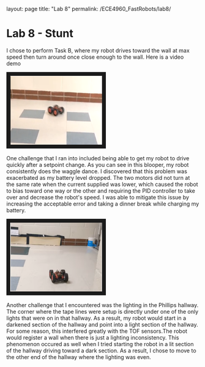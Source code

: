 layout: page
title: "Lab 8"
permalink: /ECE4960_FastRobots/lab8/

# Lab 8 - Stunt
I chose to perform Task B, where my robot drives toward the wall at max speed then turn around once close enough to the wall. Here is a video demo

<a href="http://www.youtube.com/watch?feature=player_embedded&v=mpxP_u9JrW8" target="_blank"><img src="assets/img/lab8/demo_thumbnail.PNG" alt="" width="240" height="180" border="10" /></a> 

One challenge that I ran into included being able to get my robot to drive quickly after a setpoint change. As you can see in this blooper, my robot consistently does the waggle dance. I discovered that this problem was exacerbated as my battery level dropped. The two motors did not turn at the same rate when the current supplied was lower, which caused the robot to bias toward one way or the other and requiring the PID controller to take over and decrease the robot's speed. I was able to mitigate this issue by increasing the acceptable error and taking a dinner break while charging my battery. 

<a href="http://www.youtube.com/watch?feature=player_embedded&v=AcGpLod92HQ" target="_blank"><img src="assets/img/lab8/waggleBlooper_thumbnail.PNG" alt="" width="240" height="180" border="10" /></a>

Another challenge that I encountered was the lighting in the Phillips hallway. The corner where the tape lines were setup is directly under one of the only lights that were on in that hallway. As a result, my robot would start in a darkened section of the hallway and point into a light section of the hallway. For some reason, this interfered greatly with the TOF sensors.The robot would register a wall when there is just a lighting inconsistency. This phenomenon occured as well when I tried starting the robot in a lit section of the hallway driving toward a dark section. As a result, I chose to move to the other end of the hallway where the lighting was even. 

